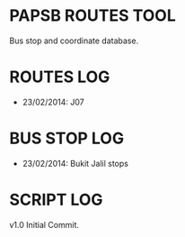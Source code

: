 PAPSB ROUTES TOOL
================
Bus stop and coordinate database.

ROUTES LOG
===
- 23/02/2014: J07

BUS STOP LOG
===
- 23/02/2014: Bukit Jalil stops

SCRIPT LOG
=========

v1.0 Initial Commit.
